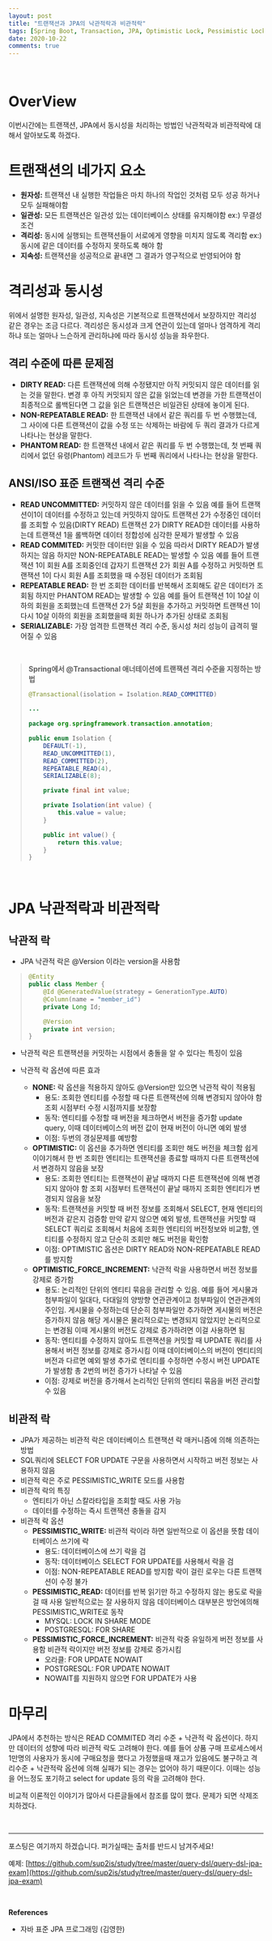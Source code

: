 ```yaml
---
layout: post
title: "트랜잭션과 JPA의 낙관적락과 비관적락"
tags: [Spring Boot, Transaction, JPA, Optimistic Lock, Pessimistic Lock]
date: 2020-10-22
comments: true
---
```




<br>

# OverView

이번시간에는 트랜잭션, JPA에서 동시성을 처리하는 방법인 낙관적락과 비관적락에 대해서 알아보도록 하겠다.

# 트랜잭션의 네가지 요소

- **원자성:** 트랜잭션 내 실행한 작업들은 마치 하나의 작업인 것처럼 모두 성공 하거나 모두 실패해야함
- **일관성:** 모든 트랜잭션은 일관성 있는 데이터베이스 상태를 유지해야함 ex:) 무결성 조건
- **격리성:** 동시에 실행되는 트랜잭션들이 서로에게 영향을 미치지 않도록 격리함 ex:) 동시에 같은 데이터를 수정하지 못하도록 해야 함
- **지속성:** 트랜잭션을 성공적으로 끝내면 그 결과가 영구적으로 반영되어야 함

# 격리성과 동시성

위에서 설명한 원자성, 일관성, 지속성은 기본적으로 트랜잭션에서 보장하지만 격리성 같은 경우는 조금 다르다. 격리성은 동시성과 크게 연관이 있는데 얼마나 엄격하게 격리하냐 또는 얼마나 느슨하게 관리하냐에 따라 동시성 성능을 좌우한다.



## 격리 수준에 따른 문제점

- **DIRTY READ:** 다른 트랜잭션에 의해 수정됐지만 아직 커밋되지 않은 데이터를 읽는 것을 말한다. 변경 후 아직 커밋되지 않은 값을 읽었는데 변경을 가한 트랜잭션이 최종적으로 롤백된다면 그 값을 읽은 트랜잭션은 비일관된 상태에 놓이게 된다.
- **NON-REPEATABLE READ:** 한 트랜잭션 내에서 같은 쿼리를 두 번 수행했는데, 그 사이에 다른 트랜잭션이 값을 수정 또는 삭제하는 바람에 두 쿼리 결과가 다르게 나타나는 현상을 말한다.
- **PHANTOM READ:** 한 트랜잭션 내에서 같은 쿼리를 두 번 수행했는데, 첫 번째 쿼리에서 없던 유령(Phantom) 레코드가 두 번째 쿼리에서 나타나는 현상을 말한다.



## ANSI/ISO 표준 트랜잭션 격리 수준

- **READ UNCOMMITTED:** 커밋하지 않은 데이터를 읽을 수 있음 예를 들어 트랜잭션이1이 데이터를 수정하고 있는데 커밋하지 않아도 트랜잭션 2가 수정중인 데이터를 조회할 수 있음(DIRTY READ) 트랜잭션 2가 DIRTY READ한 데이터를 사용하는데 트랜잭션 1을 롤백하면 데이터 정합성에 심각한 문제가 발생할 수 있음
- **READ COMMITED:** 커밋한 데이터만 읽을 수 있음 따라서 DIRTY READ가 발생하지는 않음 하지만 NON-REPEATABLE READ는 발생할 수 있음 예를 들어 트랜잭션 1이 회원 A를 조회중인데 갑자기 트랜잭션 2가 회원 A를 수정하고 커밋하면 트랜잭션 1이 다시 회원 A를 조회했을 때 수정된 데이터가 조회됨
- **REPEATABLE READ:** 한 번 조회한 데이터를 반복해서 조회해도 같은 데이터가 조회됨 하지만 PHANTOM READ는 발생할 수 있음 예를 들어 트랜잭션 1이 10살 이하의 회원을 조회했는데 트랜잭션 2가 5살 회원을 추가하고 커밋하면 트랜잭션 1이 다시 10살 이하의 회원을 조회했을때 회원 하나가 추가된 상태로 조회됨
- **SERIALIZABLE:** 가장 엄격한 트랜잭션 격리 수준, 동시성 처리 성능이 급격히 떨어질 수 있음

<br>

> **Spring에서 @Transactional 애너테이션에 트랜잭션 격리 수준을 지정하는 방법**
>
> ```java
> @Transactional(isolation = Isolation.READ_COMMITTED)
> 
> ...
>     
> package org.springframework.transaction.annotation;
> 
> public enum Isolation {
>     DEFAULT(-1),
>     READ_UNCOMMITTED(1),
>     READ_COMMITTED(2),
>     REPEATABLE_READ(4),
>     SERIALIZABLE(8);
> 
>     private final int value;
> 
>     private Isolation(int value) {
>         this.value = value;
>     }
> 
>     public int value() {
>         return this.value;
>     }
> }
> 
> 
> ```



<br>

# JPA 낙관적락과 비관적락

## 낙관적 락

- JPA 낙관적 락은 @Version 이라는 version을 사용함

> ```java
> @Entity 
> public class Member { 
>     @Id @GeneratedValue(strategy = GenerationType.AUTO) 
>     @Column(name = "member_id")
>     private Long Id; 
> 
>     @Version 
>     private int version; 
> }
> ```

- 낙관적 락은 트랜잭션을 커밋하는 시점에서 충돌을 알 수 있다는 특징이 있음
- 낙관적 락 옵션에 따른 효과

  - **NONE:** 락 옵션을 적용하지 않아도 @Version만 있으면 낙관적 락이 적용됨
    - 용도: 조회한 엔티티를 수정할 때 다른 트랜잭션에 의해 변경되지 않아야 함 조회 시점부터 수정 시점까지를 보장함
    - 동작: 엔티티를 수정할 때 버전을 체크하면서 버전을 증가함 update query, 이때 데이터베이스의 버전 값이 현재 버전이 아니면 예외 발생
    - 이점: 두번의 갱실문제를 예방함
  - **OPTIMISTIC:** 이 옵션을 추가하면 엔티티를 조회만 해도 버전을 체크함 쉽게 이야기해서 한 번 조회한 엔티티는 트랜잭션을 종료할 때까지 다른 트랜잭션에서 변경하지 않음을 보장
    - 용도: 조회한 엔티티는 트랜잭션이 끝날 때까지 다른 트랜잭션에 의해 변경되지 않아야 함 조회 시점부터 트랜잭션이 끝날 때까지 조회한 엔티티가 변경되지 않음을 보장
    - 동작: 트랜잭션을 커밋할 때 버전 정보를 조회해서 SELECT, 현재 엔티티의 버전과 같은지 검증함 만약 같지 않으면 예외 발생, 트랜잭션을 커밋할 때 SELECT 쿼리로 조회해서 처음에 조회한 엔티티의 버전정보와 비교함, 엔티티를 수정하지 않고 단순히 조회만 해도 버전을 확인함
    - 이점: OPTIMISTIC 옵션은 DIRTY READ와 NON-REPEATABLE READ를 방지함
  - **OPTIMISTIC_FORCE_INCREMENT:** 낙관적 락을 사용하면서 버전 정보를 강제로 증가함
    - 용도: 논리적인 단위의 엔티티 묶음을 관리할 수 있음. 예를 들어 게시물과 첨부파일이 일대다, 다대일의 양방향 연관관계이고 첨부파일이 연관관계의 주인임. 게시물을 수정하는데 단순히 첨부파일만 추가하면 게시물의 버전은 증가하지 않음 해당 게시물은 물리적으로는 변경되지 않았지만 논리적으로는 변경됨 이때 게시물의 버전도 강제로 증가하려면 이걸 사용하면 됨
    - 동작: 엔티티를 수정하지 않아도 트랜잭션을 커밋할 때 UPDATE 쿼리를 사용해서 버전 정보를 강제로 증가시킴 이때 데이터베이스의 버전이 엔티티의 버전과 다르면 예외 발생 추가로 엔티티를 수정하면 수정시 버전 UPDATE 가 발생함 총 2번의 버전 증가가 나타날 수 있음 
    - 이점: 강제로 버전을 증가해서 논리적인 단위의 엔티티 묶음을 버전 관리할 수 있음

## 비관적 락

- JPA가 제공하는 비관적 락은 데이터베이스 트랜잭션 락 매커니즘에 의해 의존하는 방법
- SQL쿼리에 SELECT FOR UPDATE 구문을 사용하면서 시작하고 버전 정보는 사용하지 않음 
- 비관적 락은 주로 PESSIMISTIC_WRITE 모드를 사용함
- 비관적 락의 특징
  - 엔티티가 아닌 스칼라타입을 조회할 때도 사용 가능
  - 데이터를 수정하는 즉시 트랜잭션 충돌을 감지
- 비관적 락 옵션
  - **PESSIMISTIC_WRITE:** 비관적 락이라 하면 일반적으로 이 옵션을 뜻함 데이터베이스 쓰기에 락
    - 용도: 데이터베이스에 쓰기 락을 검
    - 동작: 데이터베이스 SELECT FOR UPDATE를 사용해서 락을 검
    - 이점: NON-REPEATABLE READ를 방지함 락이 걸린 로우는 다른 트랜잭션이 수정 불가
  - **PESSIMISTIC_READ:** 데이터를 반복 읽기만 하고 수정하지 않는 용도로 락을 걸 때 사용 일반적으로는 잘 사용하지 않음 데이터베이스 대부분은 방언에의해 PESSIMISTIC_WRITE로 동작
    - MYSQL: LOCK IN SHARE MODE
    - POSTGRESQL: FOR SHARE
  - **PESSIMISTIC_FORCE_INCREMENT:** 비관적 락중 유일하게 버전 정보를 사용함 비관적 락이지만 버전 정보를 강제로 증가시킴 
    - 오라클: FOR UPDATE NOWAIT
    - POSTGRESQL: FOR UPDATE NOWAIT
    - NOWAIT를 지원하지 않으면 FOR UPDATE가 사용



# 마무리

JPA에서 추천하는 방식은 READ COMMITED 격리 수준 + 낙관적 락 옵션이다. 하지만 데이터의 성향에 따라 비관적 락도 고려해야 한다. 예를 들어 상품 구매 프로세스에서 1만명의 사용자가 동시에 구매요청을 했다고 가정했을때 재고가 있음에도 불구하고 격리수준 + 낙관적락 옵션에 의해 실패가 되는 경우는 없어야 하기 때문이다. 이때는 성능을 어느정도 포기하고 select for update 등의 락을 고려해야 한다.

비교적 이론적인 이야기가 많아서 다른글들에서 참조를 많이 했다. 문제가 되면 삭제조치하겠다.

<br>

***

포스팅은 여기까지 하겠습니다. 퍼가실때는 출처를 반드시 남겨주세요!

예제: [https://github.com/sup2is/study/tree/master/query-dsl/query-dsl-jpa-exam](https://github.com/sup2is/study/tree/master/query-dsl/query-dsl-jpa-exam)

<br>

**References**

- 자바 표준 JPA 프로그래밍 (김영한)
